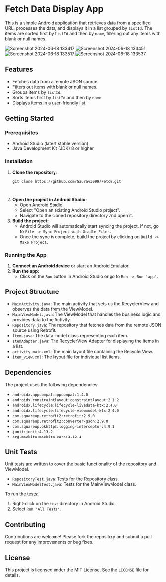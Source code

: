 
<html lang="en">
<head>
    <meta charset="UTF-8">
    <meta name="viewport" content="width=device-width, initial-scale=1.0"
</head>
<body>

<h1>Fetch Data Display App</h1>

<p>This is a simple Android application that retrieves data from a specified URL, processes the data, and displays it in a list grouped by <code>listId</code>. The items are sorted first by <code>listId</code> and then by <code>name</code>, filtering out any items with blank or null names.</p>


![Screenshot 2024-06-18 133417](https://github.com/Gaurav3099/Fetch/assets/67475451/e0d4f7b6-13d5-404a-8a96-341bdcd6abe6)
![Screenshot 2024-06-18 133451](https://github.com/Gaurav3099/Fetch/assets/67475451/e28bda44-cf13-40d5-a8d3-ae078933ca8b)
![Screenshot 2024-06-18 133517](https://github.com/Gaurav3099/Fetch/assets/67475451/5a3835d0-7ba9-471d-bd13-7e1304c7a088)
![Screenshot 2024-06-18 133537](https://github.com/Gaurav3099/Fetch/assets/67475451/7f53d65b-979f-4580-b828-1a3ff1d9bc11)



<h2>Features</h2>
<ul>
    <li>Fetches data from a remote JSON source.</li>
    <li>Filters out items with blank or null names.</li>
    <li>Groups items by <code>listId</code>.</li>
    <li>Sorts items first by <code>listId</code> and then by <code>name</code>.</li>
    <li>Displays items in a user-friendly list.</li>
</ul>

<h2>Getting Started</h2>

<h3>Prerequisites</h3>
<ul>
    <li>Android Studio (latest stable version)</li>
    <li>Java Development Kit (JDK) 8 or higher</li>
</ul>

<h3>Installation</h3>
<ol>
    <li><strong>Clone the repository:</strong>
        <pre><code>git clone https://github.com/Gaurav3099/Fetch.git
<!-- cd fetch-data-display-app -->
        </code></pre>
    </li>
    <li><strong>Open the project in Android Studio:</strong>
        <ul>
            <li>Open Android Studio.</li>
            <li>Select "Open an existing Android Studio project".</li>
            <li>Navigate to the cloned repository directory and open it.</li>
        </ul>
    </li>
    <li><strong>Build the project:</strong>
        <ul>
            <li>Android Studio will automatically start syncing the project. If not, go to <code>File -> Sync Project with Gradle Files</code>.</li>
            <li>Once the sync is complete, build the project by clicking on <code>Build -> Make Project</code>.</li>
        </ul>
    </li>
</ol>

<h3>Running the App</h3>
<ol>
    <li><strong>Connect an Android device</strong> or start an Android Emulator.</li>
    <li><strong>Run the app:</strong>
        <ul>
            <li>Click on the <code>Run</code> button in Android Studio or go to <code>Run -> Run 'app'</code>.</li>
        </ul>
    </li>
</ol>

<h2>Project Structure</h2>
<ul>
    <li><code>MainActivity.java</code>: The main activity that sets up the RecyclerView and observes the data from the ViewModel.</li>
    <li><code>MainViewModel.java</code>: The ViewModel that handles the business logic and provides data to the Activity.</li>
    <li><code>Repository.java</code>: The repository that fetches data from the remote JSON source using Retrofit.</li>
    <li><code>Item.java</code>: The data model class representing each item.</li>
    <li><code>ItemAdapter.java</code>: The RecyclerView Adapter for displaying the items in a list.</li>
    <li><code>activity_main.xml</code>: The main layout file containing the RecyclerView.</li>
    <li><code>item_view.xml</code>: The layout file for individual list items.</li>
</ul>

<h2>Dependencies</h2>
<p>The project uses the following dependencies:</p>
<ul>
    <li><code>androidx.appcompat:appcompat:1.4.0</code></li>
    <li><code>androidx.constraintlayout:constraintlayout:2.1.2</code></li>
    <li><code>androidx.lifecycle:lifecycle-livedata-ktx:2.4.0</code></li>
    <li><code>androidx.lifecycle:lifecycle-viewmodel-ktx:2.4.0</code></li>
    <li><code>com.squareup.retrofit2:retrofit:2.9.0</code></li>
    <li><code>com.squareup.retrofit2:converter-gson:2.9.0</code></li>
    <li><code>com.squareup.okhttp3:logging-interceptor:4.9.1</code></li>
    <li><code>junit:junit:4.13.2</code></li>
    <li><code>org.mockito:mockito-core:3.12.4</code></li>
</ul>

<h2>Unit Tests</h2>
<p>Unit tests are written to cover the basic functionality of the repository and ViewModel.</p>
<ul>
    <li><code>RepositoryTest.java</code>: Tests for the Repository class.</li>
    <li><code>MainViewModelTest.java</code>: Tests for the MainViewModel class.</li>
</ul>

<p>To run the tests:</p>
<ol>
    <li>Right-click on the <code>test</code> directory in Android Studio.</li>
    <li>Select <code>Run 'All Tests'</code>.</li>
</ol>

<h2>Contributing</h2>
<p>Contributions are welcome! Please fork the repository and submit a pull request for any improvements or bug fixes.</p>

<h2>License</h2>
<p>This project is licensed under the MIT License. See the <code>LICENSE</code> file for details.</p>


</body>
</html>
